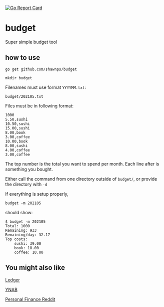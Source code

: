 [![Go Report Card](https://goreportcard.com/badge/github.com/shawnps/budget)](https://goreportcard.com/report/github.com/shawnps/budget)

# budget
Super simple budget tool

## how to use
`go get github.com/shawnps/budget`

`mkdir budget`

Filenames must use format `YYYYMM.txt`:

`budget/202105.txt`

Files must be in following format:

```
1000
5.50,sushi
10.50,sushi
15.00,sushi
8.00,book
3.00,coffee
10.00,book
8.00,sushi
4.00,coffee
3.00,coffee
```

The top number is the total you want to spend per month. Each line after is something you bought.

Either call the command from one directory outside of `budget/`, or provide the directory with `-d`

If everything is setup properly,

`budget -m 202105`

should show:

```
$ budget -m 202105
Total: 1000
Remaining: 933
Remaining/day: 32.17
Top costs:
	sushi: 39.00
	book: 18.00
	coffee: 10.00
```

## You might also like
[Ledger](http://www.ledger-cli.org/index.html)

[YNAB](https://www.youneedabudget.com/)

[Personal Finance Reddit](http://personalfinance.reddit.com/)
